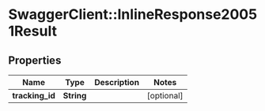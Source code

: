 # SwaggerClient::InlineResponse20051Result

## Properties
Name | Type | Description | Notes
------------ | ------------- | ------------- | -------------
**tracking_id** | **String** |  | [optional] 


